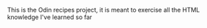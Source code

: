 This is the Odin recipes project, it is meant to exercise all the HTML knowledge I've learned so far
